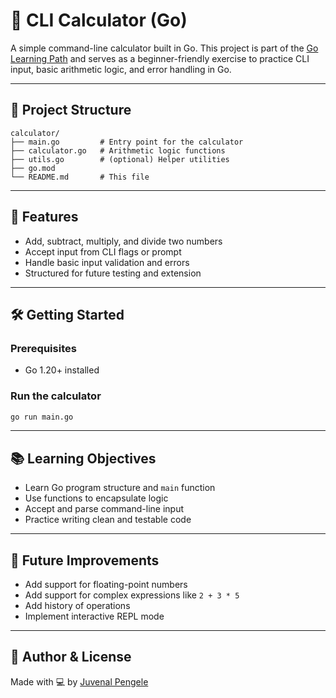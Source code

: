 # 🧮 CLI Calculator (Go)

A simple command-line calculator built in Go. This project is part of the [Go Learning Path](../README.md) and serves as a beginner-friendly exercise to practice CLI input, basic arithmetic logic, and error handling in Go.

---

## 📂 Project Structure

```
calculator/
├── main.go         # Entry point for the calculator
├── calculator.go   # Arithmetic logic functions
├── utils.go        # (optional) Helper utilities
├── go.mod
└── README.md       # This file
```

---

## 🚀 Features

- Add, subtract, multiply, and divide two numbers
- Accept input from CLI flags or prompt
- Handle basic input validation and errors
- Structured for future testing and extension

---

## 🛠️ Getting Started

### Prerequisites

- Go 1.20+ installed

### Run the calculator

```bash
go run main.go
```

---

## 📚 Learning Objectives

- Learn Go program structure and `main` function
- Use functions to encapsulate logic
- Accept and parse command-line input
- Practice writing clean and testable code

---

## 🔧 Future Improvements

- Add support for floating-point numbers
- Add support for complex expressions like `2 + 3 * 5`
- Add history of operations
- Implement interactive REPL mode

---

## 🧠 Author & License

Made with 💻 by [Juvenal Pengele](https://github.com/juvpengele)  
